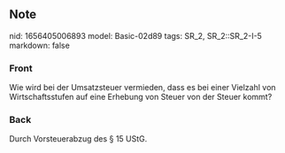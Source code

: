 ## Note
nid: 1656405006893
model: Basic-02d89
tags: SR_2, SR_2::SR_2-I-5
markdown: false

### Front
Wie wird bei der Umsatzsteuer vermieden, dass es bei einer Vielzahl von Wirtschaftsstufen auf eine Erhebung von Steuer von der Steuer kommt?

### Back
Durch Vorsteuerabzug des § 15 UStG.
